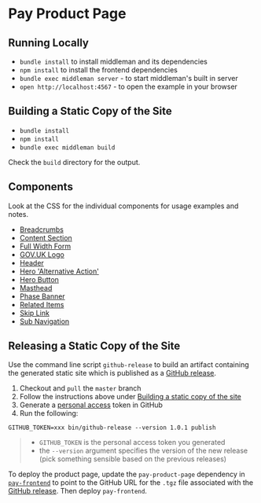 # Pay Product Page

## Running Locally

- `bundle install` to install middleman and its dependencies
- `npm install` to install the frontend dependencies
- `bundle exec middleman server` - to start middleman's built in server
- `open http://localhost:4567` - to open the example in your browser

## Building a Static Copy of the Site

- `bundle install`
- `npm install`
- `bundle exec middleman build`

Check the `build` directory for the output.

## Components

Look at the CSS for the individual components for usage examples and notes.

- [Breadcrumbs](source/stylesheets/modules/_breadcrumbs.scss)
- [Content Section](source/stylesheets/modules/_content-section.scss)
- [Full Width Form](source/stylesheets/modules/_full-width-form.scss)
- [GOV.UK Logo](source/stylesheets/modules/_govuk-logo.scss)
- [Header](source/stylesheets/modules/_header.scss)
- [Hero 'Alternative Action'](source/stylesheets/modules/_hero-alternative-action.scss)
- [Hero Button](source/stylesheets/modules/_hero-button.scss)
- [Masthead](source/stylesheets/modules/_masthead.scss)
- [Phase Banner](source/stylesheets/modules/_phase-banner.scss)
- [Related Items](source/stylesheets/modules/_related-items.scss)
- [Skip Link](source/stylesheets/modules/_skip-link.scss)
- [Sub Navigation](source/stylesheets/modules/_sub-navigation.scss)

## Releasing a Static Copy of the Site

Use the command line script `github-release` to build an artifact containing the generated static site which is published as a [GitHub release](https://github.com/alphagov/pay-product-page/releases).

1. Checkout and `pull` the `master` branch
2. Follow the instructions above under [Building a static copy of the site](#building-a-static-copy-of-the-site)
3. Generate a [personal access](https://github.com/settings/tokens) token in GitHub
4. Run the following:

```GITHUB_TOKEN=xxx bin/github-release --version 1.0.1 publish```

>- `GITHUB_TOKEN` is the personal access token you generated
>- the `--version` argument specifies the version of the new release (pick something sensible based on the previous releases)

To deploy the product page, update the `pay-product-page` dependency in [`pay-frontend`](https://github.com/alphagov/pay-frontend/blob/master/package.json) to point to the GitHub URL for the `.tgz` file associated with the [GitHub release](https://github.com/alphagov/pay-product-page/releases). Then deploy `pay-frontend`.

